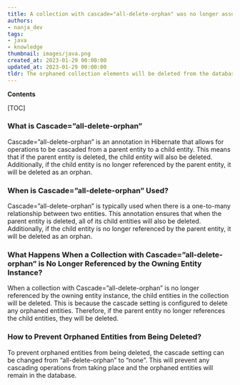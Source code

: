 ```yaml
---
title: A collection with cascade="all-delete-orphan" was no longer associated with the entity instance that owned it in hibernate
authors:
- nanja_dev
tags:
- java
- knowledge
thumbnail: images/java.png
created_at: 2023-01-29 00:00:00
updated_at: 2023-01-29 00:00:00
tldr: The orphaned collection elements will be deleted from the database when the owning entity instance is updated or deleted.
---
```


**Contents**

[TOC]

### What is Cascade=”all-delete-orphan”
Cascade=”all-delete-orphan” is an annotation in Hibernate that allows for operations to be cascaded from a parent entity to a child entity. This means that if the parent entity is deleted, the child entity will also be deleted. Additionally, if the child entity is no longer referenced by the parent entity, it will be deleted as an orphan.

### When is Cascade=”all-delete-orphan” Used?
Cascade=”all-delete-orphan” is typically used when there is a one-to-many relationship between two entities. This annotation ensures that when the parent entity is deleted, all of its child entities will also be deleted. Additionally, if the child entity is no longer referenced by the parent entity, it will be deleted as an orphan.

### What Happens When a Collection with Cascade=”all-delete-orphan” is No Longer Referenced by the Owning Entity Instance?
When a collection with Cascade=”all-delete-orphan” is no longer referenced by the owning entity instance, the child entities in the collection will be deleted. This is because the cascade setting is configured to delete any orphaned entities. Therefore, if the parent entity no longer references the child entities, they will be deleted.

### How to Prevent Orphaned Entities from Being Deleted?
To prevent orphaned entities from being deleted, the cascade setting can be changed from “all-delete-orphan” to “none”. This will prevent any cascading operations from taking place and the orphaned entities will remain in the database.
